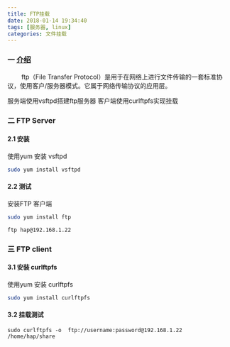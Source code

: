 ```yaml
---
title: FTP挂载
date: 2018-01-14 19:34:40
tags: [服务器, linux]
categories: 文件挂载
---
```

### 一 [介绍](https://zh.wikipedia.org/wiki/%E6%96%87%E4%BB%B6%E4%BC%A0%E8%BE%93%E5%8D%8F%E8%AE%AE)

&#160; &#160; &#160; &#160; ftp（File Transfer Protocol）是用于在网络上进行文件传输的一套标准协议，使用客户/服务器模式。它属于网络传输协议的应用层。

服务端使用vsftpd搭建ftp服务器
客户端使用curlftpfs实现挂载


### 二 FTP Server

#### 2.1 安装
使用yum 安装 vsftpd

```sh
sudo yum install vsftpd
```

#### 2.2 测试
安装FTP 客户端

```sh
sudo yum install ftp
```

    ftp hap@192.168.1.22

### 三 FTP client

#### 3.1 安装 curlftpfs

使用yum 安装 curlftpfs

```sh
sudo yum install curlftpfs
```

#### 3.2 挂载测试

    sudo curlftpfs -o  ftp://username:password@192.168.1.22 /home/hap/share

